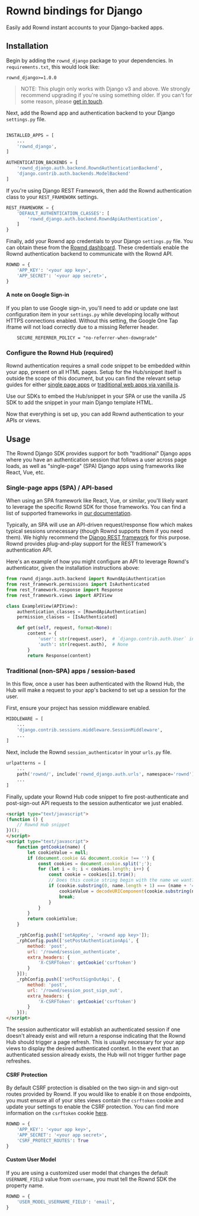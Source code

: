# Rownd bindings for Django
Easily add Rownd instant accounts to your Django-backed apps.

## Installation

Begin by adding the `rownd_django` package to your dependencies. In `requirements.txt`, this would look like:
```
rownd_django>=1.0.0
```

> NOTE: This plugin only works with Django v3 and above. We strongly recommend upgrading if you're
> using something older. If you can't for some reason, please [get in touch](mailto:support@rownd.io?subject=Django%soSDK:%20Request%20for%20older%20version%20support).

Next, add the Rownd app and authentication backend to your Django `settings.py` file.

```python

INSTALLED_APPS = [
    ...
    'rownd_django',
]

AUTHENTICATION_BACKENDS = [
    'rownd_django.auth.backend.RowndAuthenticationBackend',
    'django.contrib.auth.backends.ModelBackend'
]
```

If you're using Django REST Framework, then add the Rownd authentication class to your `REST_FRAMEWORK` settings.

```python
REST_FRAMEWORK = {
    'DEFAULT_AUTHENTICATION_CLASSES': [
        'rownd_django.auth.backend.RowndApiAuthentication',
    ]
}
```

Finally, add your Rownd app credentials to your Django `settings.py` file. You can obtain these from the [Rownd dashboard](https://app.rownd.io).
These credentials enable the Rownd authentication backend to communicate with the Rownd API.

```python
ROWND = {
    'APP_KEY': '<your app key>',
    'APP_SECRET': '<your app secret>',
}
```

#### A note on Google Sign-in
If you plan to use Google sign-in, you'll need to add or update one last configuration item in your 
`settings.py` while developing locally without HTTPS connections enabled. Without this setting, the
Google One Tap iframe will not load correctly due to a missing Referrer header.

```
    SECURE_REFERRER_POLICY = "no-referrer-when-downgrade"
```

### Configure the Rownd Hub (required)
Rownd authentication requires a small code snippet to be embedded within your app, present on all HTML pages.
Setup for the Hub/snippet itself is outside the scope of this document, but you can find the relevant setup
guides for either [single page apps](https://docs.rownd.io/rownd/sdk-reference/web/react-next.js) 
or [traditional web apps via vanilla js](https://docs.rownd.io/rownd/sdk-reference/web/javascript-browser).

Use our SDKs to embed the Hub/snippet in your SPA or use the vanilla JS SDK to add the snippet in your main Django template HTML.

Now that everything is set up, you can add Rownd authentication to your APIs or views.

## Usage
The Rownd Django SDK provides support for both "traditional" Django apps where you have an authentication
session that follows a user across page loads, as well as "single-page" (SPA) Django apps using frameworks
like React, Vue, etc.

### Single-page apps (SPA) / API-based
When using an SPA framework like React, Vue, or similar, you'll likely want to leverage the specific Rownd SDK
for those frameworks. You can find a list of supported frameworks in [our documentation](https://docs.rownd.io/rownd/sdk-reference/web).

Typically, an SPA will use an API-driven request/response flow which makes typical sessions unnecessary (though Rownd supports them if you
need them). We highly recommend the [Django REST framework](https://www.django-rest-framework.org/) for this purpose. Rownd provides plug-and-play
support for the REST framework's authentication API.

Here's an example of how you might configure an API to leverage Rownd's authenticator, given the installation instructions above:

```python
from rownd_django.auth.backend import RowndApiAuthentication
from rest_framework.permissions import IsAuthenticated
from rest_framework.response import Response
from rest_framework.views import APIView

class ExampleView(APIView):
    authentication_classes = [RowndApiAuthentication]
    permission_classes = [IsAuthenticated]

    def get(self, request, format=None):
        content = {
            'user': str(request.user),  # `django.contrib.auth.User` instance.
            'auth': str(request.auth),  # None
        }
        return Response(content)
```

### Traditional (non-SPA) apps / session-based
In this flow, once a user has been authenticated with the Rownd Hub, the Hub will make a request to your
app's backend to set up a session for the user.

First, ensure your project has session middleware enabled.

```python
MIDDLEWARE = [
    ...
    'django.contrib.sessions.middleware.SessionMiddleware',
    ...
]
```

Next, include the Rownd `session_authenticator` in your `urls.py` file.

```python
urlpatterns = [
    ...
    path('rownd/', include('rownd_django.auth.urls', namespace='rownd')),
    ...
]
```

Finally, update your Rownd Hub code snippet to fire post-authenticate and post-sign-out API requests
 to the session authenticator we just enabled.

```html
<script type="text/javascript">
(function () {
    // Rownd Hub snippet
})();
</script>
<script type="text/javascript">
    function getCookie(name) {
        let cookieValue = null;
        if (document.cookie && document.cookie !== '') {
            const cookies = document.cookie.split(';');
            for (let i = 0; i < cookies.length; i++) {
                const cookie = cookies[i].trim();
                // Does this cookie string begin with the name we want?
                if (cookie.substring(0, name.length + 1) === (name + '=')) {
                    cookieValue = decodeURIComponent(cookie.substring(name.length + 1));
                    break;
                }
            }
        }
        return cookieValue;
    }

    _rphConfig.push(['setAppKey', '<rownd app key>']);
    _rphConfig.push(['setPostAuthenticationApi', {
        method: 'post',
        url: '/rownd/session_authenticate',
        extra_headers: {
            'X-CSRFToken': getCookie('csrftoken')
        }
    }]);
    _rphConfig.push(['setPostSignOutApi', {
        method: 'post',
        url: '/rownd/session_post_sign_out',
        extra_headers: {
            'X-CSRFToken': getCookie('csrftoken')
        }
    }]);
</script>
```

The session authenticator will establish an authenticated session if one doesn't already exist and will return a response
indicating that the Rownd Hub should trigger a page refresh. This is usually necessary for your app views to display
the desired authenticated context. In the event that an authenticated session already exists, the Hub will not trigger
further page refreshes.

#### CSRF Protection
By default CSRF protection is disabled on the two sign-in and sign-out routes provided by Rownd. If
you would like to enable it on those endpoints, you must ensure all of your sites views contain the
`csrftoken` cookie and update your settings to enable the CSRF protection. You can find more information
on the `csrftoken` cookie [here](https://docs.djangoproject.com/en/4.2/ref/csrf/).
```python
ROWND = {
    'APP_KEY': '<your app key>',
    'APP_SECRET': '<your app secret>',
    'CSRF_PROTECT_ROUTES': True
}
```
    
#### Custom User Model
If you are using a customized user model that changes the default `USERNAME_FIELD` value from `username`, 
you must tell the Rownd SDK the property name.

```python
ROWND = {
    'USER_MODEL_USERNAME_FIELD': 'email',
}
```
